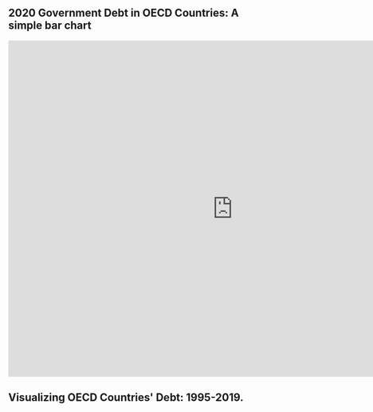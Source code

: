## 2020 Government Debt in OECD Countries: A simple bar chart
<iframe src="https://data.oecd.org/chart/7bdz" width="900" height="675" style="border: 0" mozallowfullscreen="true" webkitallowfullscreen="true" allowfullscreen="true"><a href="https://data.oecd.org/chart/7bdz" target="_blank">OECD Chart: General government debt, Total, % of GDP, Annual, 2020</a></iframe>

## Visualizing OECD Countries' Debt: 1995-2019.
<div class="flourish-embed flourish-chart" data-src="visualisation/14975071"><script src="https://public.flourish.studio/resources/embed.js"></script></div>

